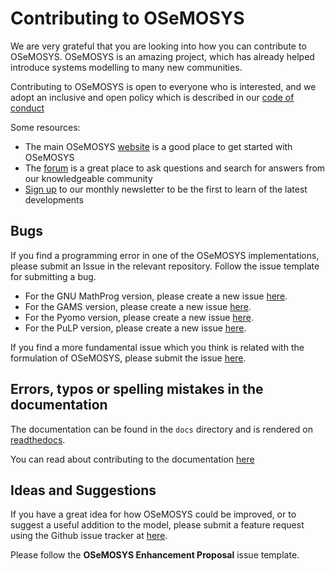 # Contributing to OSeMOSYS

We are very grateful that you are looking into how you can contribute to OSeMOSYS.
OSeMOSYS is an amazing project, which has already helped introduce systems
modelling to many new communities.

Contributing to OSeMOSYS is open to everyone who is interested, and we adopt an
inclusive and open policy which is described in our
[code of conduct](./code_of_conduct.md)

Some resources:

- The main OSeMOSYS [website](http://www.osemosys.org/) is a good place to get
  started with OSeMOSYS
- The [forum](https://groups.google.com/forum/#!forum/osemosys) is a great place
  to ask questions and search for answers from our knowledgeable community
- [Sign up](http://www.osemosys.org/news-and-events.html) to our monthly
  newsletter to be the first to learn of the latest developments

## Bugs

If you find a programming error in one of the OSeMOSYS implementations, please
submit an Issue in the relevant repository. Follow the issue template for submitting a bug.

- For the GNU MathProg version, please create a new issue
  [here](http://github.com/OSeMOSYS/OSeMOSYS_GNU_MathProg/issues/new).
- For the GAMS version, please create a new issue
  [here](http://github.com/OSeMOSYS/OSeMOSYS_GAMS/issues/new).
- For the Pyomo version, please create a new issue
  [here](http://github.com/OSeMOSYS/OSeMOSYS_Pyomo/issues/new).
- For the PuLP version, please create a new issue
  [here](http://github.com/OSeMOSYS/OSeMOSYS_PuLP/issues/new).

If you find a more fundamental issue which you think is related with the
formulation of OSeMOSYS, please submit the issue
[here](http://github.com/OSeMOSYS/OSeMOSYS/issues/new).

## Errors, typos or spelling mistakes in the documentation

The documentation can be found in the `docs` directory and is rendered on
[readthedocs](https://osemosys.readthedocs.io/en/latest/).

You can read about contributing to the documentation
[here](./docs/contributing.md)

## Ideas and Suggestions

If you have a great idea for how OSeMOSYS could be improved, or to suggest a
useful addition to the model, please submit a feature request using the Github
issue tracker at [here](http://github.com/OSeMOSYS/OSeMOSYS/issues/new).

Please follow the **OSeMOSYS Enhancement Proposal** issue template.
